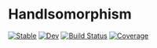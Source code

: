 # HandIsomorphism

[![Stable](https://img.shields.io/badge/docs-stable-blue.svg)](https://brewer-b.github.io/HandIsomorphism.jl/stable/)
[![Dev](https://img.shields.io/badge/docs-dev-blue.svg)](https://brewer-b.github.io/HandIsomorphism.jl/dev/)
[![Build Status](https://github.com/brewer-b/HandIsomorphism.jl/actions/workflows/CI.yml/badge.svg?branch=main)](https://github.com/brewer-b/HandIsomorphism.jl/actions/workflows/CI.yml?query=branch%3Amain)
[![Coverage](https://codecov.io/gh/brewer-b/HandIsomorphism.jl/branch/main/graph/badge.svg)](https://codecov.io/gh/brewer-b/HandIsomorphism.jl)
